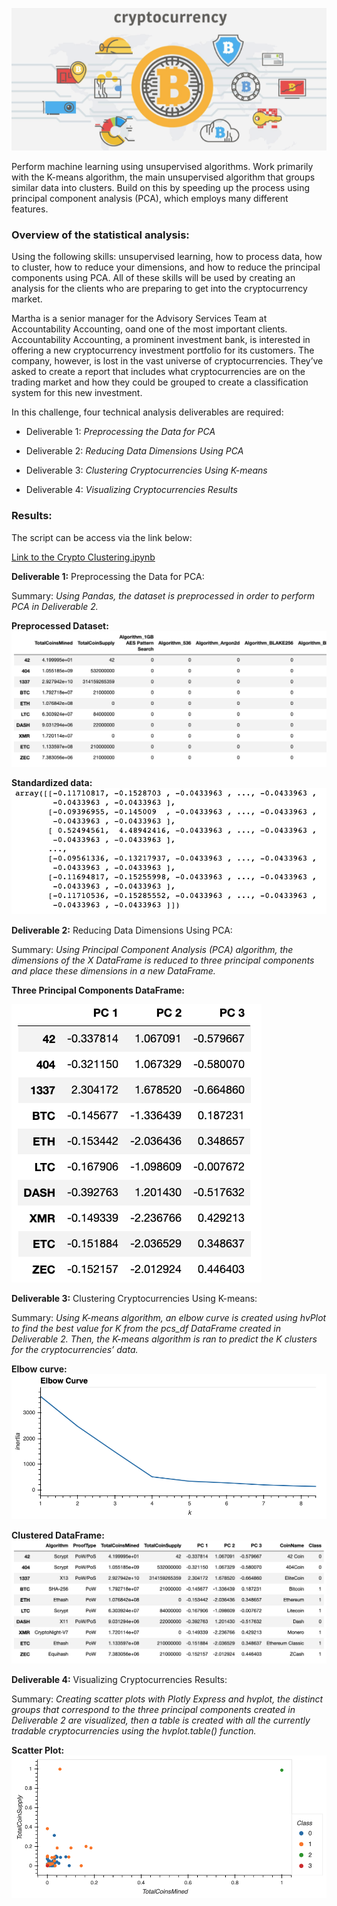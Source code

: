 ![](./Photos/pic1.png)

Perform machine learning using unsupervised algorithms. Work primarily with the K-means algorithm, the main unsupervised algorithm that groups similar data into clusters. Build on this by speeding up the process using principal component analysis (PCA), which employs many different features.

### Overview of the statistical analysis:

Using the following skills: unsupervised learning, how to process data, how to cluster, how to reduce your dimensions, and how to reduce the principal components using PCA. All of these skills will be used by creating an analysis for the clients who are preparing to get into the cryptocurrency market.

Martha is a senior manager for the Advisory Services Team at Accountability Accounting, oand one of the most important clients. Accountability Accounting, a prominent investment bank, is interested in offering a new cryptocurrency investment portfolio for its customers. The company, however, is lost in the vast universe of cryptocurrencies. They’ve asked to create a report that includes what cryptocurrencies are on the trading market and how they could be grouped to create a classification system for this new investment.


In this challenge, four technical analysis deliverables are required:

- Deliverable 1: *Preprocessing the Data for PCA*

- Deliverable 2: *Reducing Data Dimensions Using PCA*

- Deliverable 3: *Clustering Cryptocurrencies Using K-means*

- Deliverable 4: *Visualizing Cryptocurrencies Results*

### Results:

The script can be access via the link below:

[Link to the Crypto Clustering.ipynb](https://github.com/jsaltmd/Cryptocurrencies/blob/main/crypto_clustering.ipynb)

**Deliverable 1:** Preprocessing the Data for PCA:

Summary: *Using Pandas, the dataset is preprocessed in order to perform PCA in Deliverable 2.* 

**Preprocessed Dataset:**
![](./Photos/pic7.png)

**Standardized data:**
![](./Photos/pic8.png)

**Deliverable 2:** Reducing Data Dimensions Using PCA:

Summary: *Using Principal Component Analysis (PCA) algorithm, the dimensions of the X DataFrame is reduced to three principal components and place these dimensions in a new DataFrame.*

**Three Principal Components DataFrame:**

![](./Photos/pic6.png)

**Deliverable 3:** Clustering Cryptocurrencies Using K-means:

Summary: *Using K-means algorithm, an elbow curve is created using hvPlot to find the best value for K from the pcs_df DataFrame created in Deliverable 2. Then, the K-means algorithm is ran to predict the K clusters for the cryptocurrencies’ data.*

**Elbow curve:**
![](./Photos/pic4.png)

**Clustered DataFrame:**
![](./Photos/pic5.png)

**Deliverable 4:** Visualizing Cryptocurrencies Results:

Summary: *Creating scatter plots with Plotly Express and hvplot, the distinct groups that correspond to the three principal components created in Deliverable 2 are visualized, then a table is created with all the currently tradable cryptocurrencies using the hvplot.table() function.*

**Scatter Plot:**
![](./Photos/pic3.png)

